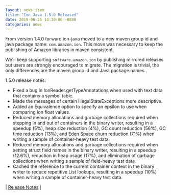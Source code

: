 ```yaml
---
layout: news_item
title: "Ion Java 1.5.0 Released"
date: 2019-06-26 14:30:00 -0800
categories: news
---
```


From version 1.4.0 forward ion-java moved to a new maven group id and java package name: `com.amazon.ion`. This move was necessary to keep the publishing of Amazon libraries in maven consistent.

We'll keep supporting `software.amazon.ion` by publishing mirrored releases but users are strongly encouraged to migrate. The migration is trivial, the only differences are the maven group id and Java package names.

1.5.0 release notes:

* Fixed a bug in IonReader.getTypeAnnotations when used with text data that contains a symbol table.
* Made the messages of certain IllegalStateExceptions more descriptive.
* Added an Equivalence option to specify an epsilon to use when comparing Ion float values.
* Reduced memory allocations and garbage collections required when stepping in and out of containers in the binary writer, resulting in a speedup (5%), heap size reduction (4%), GC count reduction (56%), GC time reduction (13%), and Eden Space churn reduction (71%) when writing a sample of container-heavy test data.
* Reduced memory allocations and garbage collections required when setting struct field names in the binary writer, resulting in a speedup (12.6%), reduction in heap usage (17%), and elimination of garbage collections when writing a sample of field-heavy test data.
* Cached the reference to the current container context in the binary writer to reduce repetitive List lookups, resulting in a speedup (10%) when writing a sample of container-heavy test data.


| [Release Notes](https://github.com/amzn/ion-java/releases/tag/com_amazon_ion_v1.5.0) |
